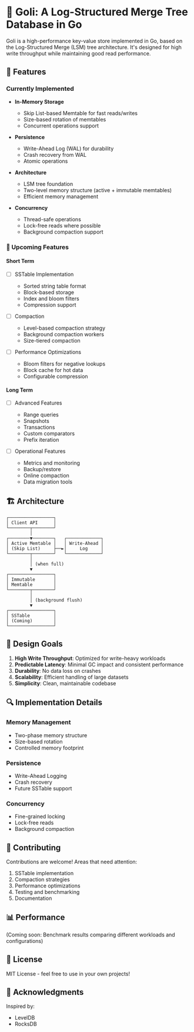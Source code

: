 # 🚀 Goli: A Log-Structured Merge Tree Database in Go

Goli is a high-performance key-value store implemented in Go, based on the Log-Structured Merge (LSM) tree architecture. It's designed for high write throughput while maintaining good read performance.

## 🌟 Features

### Currently Implemented
- **In-Memory Storage**
  - Skip List-based Memtable for fast reads/writes
  - Size-based rotation of memtables
  - Concurrent operations support

- **Persistence**
  - Write-Ahead Log (WAL) for durability
  - Crash recovery from WAL
  - Atomic operations

- **Architecture**
  - LSM tree foundation
  - Two-level memory structure (active + immutable memtables)
  - Efficient memory management

- **Concurrency**
  - Thread-safe operations
  - Lock-free reads where possible
  - Background compaction support

### 🎯 Upcoming Features

#### Short Term
- [ ] SSTable Implementation
  - Sorted string table format
  - Block-based storage
  - Index and bloom filters
  - Compression support

- [ ] Compaction
  - Level-based compaction strategy
  - Background compaction workers
  - Size-tiered compaction

- [ ] Performance Optimizations
  - Bloom filters for negative lookups
  - Block cache for hot data
  - Configurable compression

#### Long Term
- [ ] Advanced Features
  - Range queries
  - Snapshots
  - Transactions
  - Custom comparators
  - Prefix iteration

- [ ] Operational Features
  - Metrics and monitoring
  - Backup/restore
  - Online compaction
  - Data migration tools

## 🏗️ Architecture

```
┌─────────────────┐
│ Client API      │
└────────┬────────┘
         │
┌────────▼────────┐   ┌─────────────┐
│ Active Memtable │   │ Write-Ahead │
│ (Skip List)     ├──►│     Log     │
└────────┬────────┘   └─────────────┘
         │
         │ (when full)
         ▼
┌─────────────────┐
│ Immutable       │
│ Memtable        │
└────────┬────────┘
         │
         │ (background flush)
         ▼
┌─────────────────┐
│ SSTable         │
│ (Coming)        │
└─────────────────┘
```

## 🎯 Design Goals

1. **High Write Throughput**: Optimized for write-heavy workloads
2. **Predictable Latency**: Minimal GC impact and consistent performance
3. **Durability**: No data loss on crashes
4. **Scalability**: Efficient handling of large datasets
5. **Simplicity**: Clean, maintainable codebase

## 🔍 Implementation Details

### Memory Management
- Two-phase memory structure
- Size-based rotation
- Controlled memory footprint

### Persistence
- Write-Ahead Logging
- Crash recovery
- Future SSTable support

### Concurrency
- Fine-grained locking
- Lock-free reads
- Background compaction

## 🤝 Contributing

Contributions are welcome! Areas that need attention:
1. SSTable implementation
2. Compaction strategies
3. Performance optimizations
4. Testing and benchmarking
5. Documentation

## 📊 Performance

(Coming soon: Benchmark results comparing different workloads and configurations)

## 📝 License

MIT License - feel free to use in your own projects!

## 🙏 Acknowledgments

Inspired by:
- LevelDB
- RocksDB